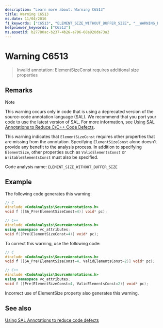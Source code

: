 ```yaml
---
description: "Learn more about: Warning C6513"
title: Warning C6513
ms.date: 11/04/2016
f1_keywords: ["C6513", "ELEMENT_SIZE_WITHOUT_BUFFER_SIZE", "__WARNING_ELEMENT_SIZE_WITHOUT_BUFFER_SIZE"]
helpviewer_keywords: ["C6513"]
ms.assetid: b27780ac-b237-4b26-a796-68a920da73a3
---
```

# Warning C6513

> Invalid annotation: ElementSizeConst requires additional size properties

## Remarks

> [!NOTE]
> This warning occurs only in code that is using a deprecated version of the source-code annotation language (SAL). We recommend that you port your code to use the latest version of SAL. For more information, see [Using SAL Annotations to Reduce C/C++ Code Defects](../code-quality/using-sal-annotations-to-reduce-c-cpp-code-defects.md).

This warning indicates that `ElementSizeConst` requires other properties that are missing from the annotation. Specifying `ElementSizeConst` alone doesn't provide any benefit to the analysis process. In addition to specifying `ElementSize`, other properties such as `ValidElementsConst` or `WritableElementsConst` must also be specified.

Code analysis name: `ELEMENT_SIZE_WITHOUT_BUFFER_SIZE`

## Example

The following code generates this warning:

```cpp
// C
#include <CodeAnalysis\SourceAnnotations.h>
void f ([SA_Pre(ElementSizeConst=4)] void* pc);

// C++
#include <CodeAnalysis\SourceAnnotations.h>
using namespace vc_attributes;
void f([Pre(ElementSizeConst=4)] void* pc);
```

To correct this warning, use the following code:

```cpp
// C
#include <CodeAnalysis\SourceAnnotations.h>
void f ([SA_Pre(ElementSizeConst=4, ValidElementsConst=2)] void* pc);

// C++
#include <CodeAnalysis\SourceAnnotations.h>
using namespace vc_attributes;
void f ([Pre(ElementSizeConst=4, ValidElementsConst=2)] void* pc);
```

Incorrect use of ElementSize property also generates this warning.

## See also

[Using SAL Annotations to reduce code defects](using-sal-annotations-to-reduce-c-cpp-code-defects.md)
